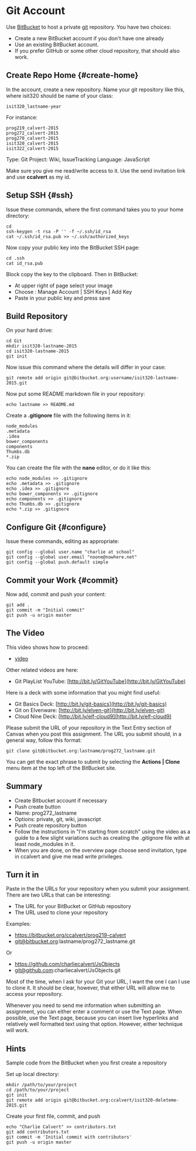 # Git Account

Use [BitBucket](https://bitbucket.org) to host a private [git](http://git-scm.com/book/en/v2) repository. You have two choices:

- Create a new BitBucket account if you don't have one already
- Use an existing BitBucket account.
- If you prefer GitHub or some other cloud repository, that should also work.

## Create Repo Home {#create-home}

In the account, create a new repository. Name your git repository like this, where isit320 should be name of your class:

	isit320_lastname-year

For instance:

	prog219_calvert-2015
	prog272_calvert-2015
	prog270_calvert-2015
	isit320_calvert-2015
	isit322_calvert-2015

Type: Git
Project: Wiki, IssueTracking
Language: JavaScript

Make sure you give me read/write access to it. Use the send invitation link and use **ccalvert** as my id.

## Setup SSH {#ssh}

Issue these commands, where the first command takes you to your home directory: 

```
cd
ssh-keygen -t rsa -P '' -f ~/.ssh/id_rsa 
cat ~/.ssh/id_rsa.pub >> ~/.ssh/authorized_keys
```

Now copy your public key into the BitBucket SSH page:

```
cd .ssh
cat id_rsa.pub
```

Block copy the key to the clipboard. Then in BitBucket:

* At upper right of page select your image
* Choose : Manage Account | SSH Keys | Add Key
* Paste in your public key and press save

## Build Repository

On your hard drive:

```
cd Git
mkdir isit320-lastname-2015
cd isit320-lastname-2015
git init
```

Now issue this command where the details will differ in your case:

```
git remote add origin git@bitbucket.org:username/isit320-lastname-2015.git
```

Now put some README markdown file in your repository:

```
echo lastname >> README.md
```

Create a **.gitignore** file with the following items in it:

	node_modules
	.metadata
	.idea
	bower_components
	components
	Thumbs.db
	*.zip

You can create the file with the **nano** editor, or do it like this:

```
echo node_modules >> .gitignore
echo .metadata >> .gitignore
echo .idea >> .gitignore
echo bower_components >> .gitignore
echo components >> .gitignore
echo Thumbs.db >> .gitignore
echo *.zip >> .gitignore
```

## Configure Git {#configure}

Issue these commands, editing as appropriate:

```
git config --global user.name "charlie at school"
git config --global user.email "noone@nowhere.net"
git config --global push.default simple
```

## Commit your Work {#commit}

Now add, commit and push your content:

```
git add .
git commit -m "Initial commit"
git push -u origin master
```

## The Video

This video shows how to proceed:

- [video](http://youtu.be/HCoC3FbdcQk)

Other related videos are here:

- Git PlayList YouTube: [http://bit.ly/GitYouTube](http://bit.ly/GitYouTube)

Here is a deck with some information that you might find useful:

- Git Basics Deck: [http://bit.ly/git-basics](http://bit.ly/git-basics)
- Git on Elvenware: [http://bit.ly/elven-git](http://bit.ly/elven-git)
- Cloud Nine Deck: [http://bit.ly/elf-cloud9](http://bit.ly/elf-cloud9)

Please submit the URL of your repository in the Text Entry section of Canvas when you post this assignment. The URL you submit should, in a general way, follow this format:

	git clone git@bitbucket.org:lastname/prog272_lastname.git

You can get the exact phrase to submit by selecting the **Actions | Clone** menu item at the top left of the BitBucket site.

## Summary

- Create Bitbucket account if necessary
- Push create button
- Name: prog272_lastname
- Options: private, git, wiki, javascript
- Push create repository button
- Follow the instructions in "I'm starting from scratch" using the video as a guide to a few slight variations such as creating the .gitignore file with at least node_modules in it.
- When you are done, on the overview page choose send invitation, type in ccalvert and give me read write privileges.

## Turn it in

Paste in the the URLs for your repository when you submit your assignment. There are two URLs that can be interesting:

* The URL for your BitBucket or GitHub repository
* The URL used to clone your repository

Examples:

* https://bitbucket.org/ccalvert/prog219-calvert
* git@bitbucket.org:lastname/prog272_lastname.git

Or

* https://github.com/charliecalvert/JsObjects
* git@github.com:charliecalvert/JsObjects.git

Most of the time, when I ask for your Git your URL, I want the one I can I use to clone it. It should be clear, however, that either URL will allow me to access your repository.

Whenever you need to send me information when submitting an assignment, you can either enter a comment or use the Text page. When possible, use the Text page, because you can insert live hyperlinks and relatively well formatted text using that option. However, either technique will work.

## Hints

Sample code from the BitBucket when you first create a repository

Set up local directory:

```
mkdir /path/to/your/project
cd /path/to/your/project
git init
git remote add origin git@bitbucket.org:ccalvert/isit320-deleteme-2015.git
```

Create your first file, commit, and push

```
echo "Charlie Calvert" >> contributors.txt
git add contributors.txt
git commit -m 'Initial commit with contributors'
git push -u origin master
```
